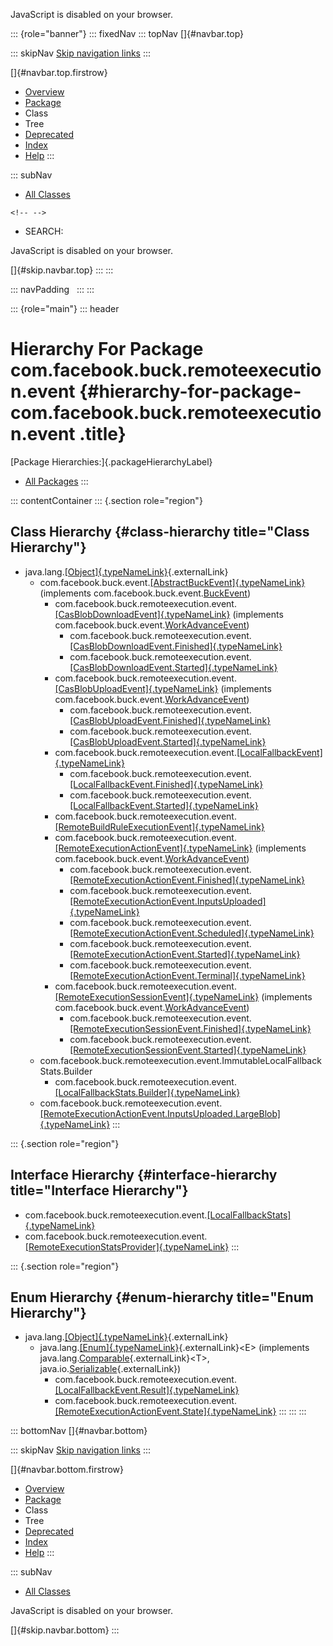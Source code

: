 <div>

JavaScript is disabled on your browser.

</div>

::: {role="banner"}
::: fixedNav
::: topNav
[]{#navbar.top}

::: skipNav
[Skip navigation links](#skip.navbar.top "Skip navigation links")
:::

[]{#navbar.top.firstrow}

-   [Overview](../../../../../index.html)
-   [Package](package-summary.html)
-   Class
-   Tree
-   [Deprecated](../../../../../deprecated-list.html)
-   [Index](../../../../../index-all.html)
-   [Help](../../../../../help-doc.html)
:::

::: subNav
-   [All Classes](../../../../../allclasses.html)

```{=html}
<!-- -->
```
-   SEARCH:

<div>

<div>

JavaScript is disabled on your browser.

</div>

</div>

[]{#skip.navbar.top}
:::
:::

::: navPadding
 
:::
:::

::: {role="main"}
::: header
# Hierarchy For Package com.facebook.buck.remoteexecution.event {#hierarchy-for-package-com.facebook.buck.remoteexecution.event .title}

[Package Hierarchies:]{.packageHierarchyLabel}

-   [All Packages](../../../../../overview-tree.html)
:::

::: contentContainer
::: {.section role="region"}
## Class Hierarchy {#class-hierarchy title="Class Hierarchy"}

-   java.lang.[[Object]{.typeNameLink}](http://docs.oracle.com/javase/7/docs/api/java/lang/Object.html?is-external=true "class or interface in java.lang"){.externalLink}
    -   com.facebook.buck.event.[[AbstractBuckEvent]{.typeNameLink}](../../event/AbstractBuckEvent.html "class in com.facebook.buck.event")
        (implements
        com.facebook.buck.event.[BuckEvent](../../event/BuckEvent.html "interface in com.facebook.buck.event"))
        -   com.facebook.buck.remoteexecution.event.[[CasBlobDownloadEvent]{.typeNameLink}](CasBlobDownloadEvent.html "class in com.facebook.buck.remoteexecution.event")
            (implements
            com.facebook.buck.event.[WorkAdvanceEvent](../../event/WorkAdvanceEvent.html "interface in com.facebook.buck.event"))
            -   com.facebook.buck.remoteexecution.event.[[CasBlobDownloadEvent.Finished]{.typeNameLink}](CasBlobDownloadEvent.Finished.html "class in com.facebook.buck.remoteexecution.event")
            -   com.facebook.buck.remoteexecution.event.[[CasBlobDownloadEvent.Started]{.typeNameLink}](CasBlobDownloadEvent.Started.html "class in com.facebook.buck.remoteexecution.event")
        -   com.facebook.buck.remoteexecution.event.[[CasBlobUploadEvent]{.typeNameLink}](CasBlobUploadEvent.html "class in com.facebook.buck.remoteexecution.event")
            (implements
            com.facebook.buck.event.[WorkAdvanceEvent](../../event/WorkAdvanceEvent.html "interface in com.facebook.buck.event"))
            -   com.facebook.buck.remoteexecution.event.[[CasBlobUploadEvent.Finished]{.typeNameLink}](CasBlobUploadEvent.Finished.html "class in com.facebook.buck.remoteexecution.event")
            -   com.facebook.buck.remoteexecution.event.[[CasBlobUploadEvent.Started]{.typeNameLink}](CasBlobUploadEvent.Started.html "class in com.facebook.buck.remoteexecution.event")
        -   com.facebook.buck.remoteexecution.event.[[LocalFallbackEvent]{.typeNameLink}](LocalFallbackEvent.html "class in com.facebook.buck.remoteexecution.event")
            -   com.facebook.buck.remoteexecution.event.[[LocalFallbackEvent.Finished]{.typeNameLink}](LocalFallbackEvent.Finished.html "class in com.facebook.buck.remoteexecution.event")
            -   com.facebook.buck.remoteexecution.event.[[LocalFallbackEvent.Started]{.typeNameLink}](LocalFallbackEvent.Started.html "class in com.facebook.buck.remoteexecution.event")
        -   com.facebook.buck.remoteexecution.event.[[RemoteBuildRuleExecutionEvent]{.typeNameLink}](RemoteBuildRuleExecutionEvent.html "class in com.facebook.buck.remoteexecution.event")
        -   com.facebook.buck.remoteexecution.event.[[RemoteExecutionActionEvent]{.typeNameLink}](RemoteExecutionActionEvent.html "class in com.facebook.buck.remoteexecution.event")
            (implements
            com.facebook.buck.event.[WorkAdvanceEvent](../../event/WorkAdvanceEvent.html "interface in com.facebook.buck.event"))
            -   com.facebook.buck.remoteexecution.event.[[RemoteExecutionActionEvent.Finished]{.typeNameLink}](RemoteExecutionActionEvent.Finished.html "class in com.facebook.buck.remoteexecution.event")
            -   com.facebook.buck.remoteexecution.event.[[RemoteExecutionActionEvent.InputsUploaded]{.typeNameLink}](RemoteExecutionActionEvent.InputsUploaded.html "class in com.facebook.buck.remoteexecution.event")
            -   com.facebook.buck.remoteexecution.event.[[RemoteExecutionActionEvent.Scheduled]{.typeNameLink}](RemoteExecutionActionEvent.Scheduled.html "class in com.facebook.buck.remoteexecution.event")
            -   com.facebook.buck.remoteexecution.event.[[RemoteExecutionActionEvent.Started]{.typeNameLink}](RemoteExecutionActionEvent.Started.html "class in com.facebook.buck.remoteexecution.event")
            -   com.facebook.buck.remoteexecution.event.[[RemoteExecutionActionEvent.Terminal]{.typeNameLink}](RemoteExecutionActionEvent.Terminal.html "class in com.facebook.buck.remoteexecution.event")
        -   com.facebook.buck.remoteexecution.event.[[RemoteExecutionSessionEvent]{.typeNameLink}](RemoteExecutionSessionEvent.html "class in com.facebook.buck.remoteexecution.event")
            (implements
            com.facebook.buck.event.[WorkAdvanceEvent](../../event/WorkAdvanceEvent.html "interface in com.facebook.buck.event"))
            -   com.facebook.buck.remoteexecution.event.[[RemoteExecutionSessionEvent.Finished]{.typeNameLink}](RemoteExecutionSessionEvent.Finished.html "class in com.facebook.buck.remoteexecution.event")
            -   com.facebook.buck.remoteexecution.event.[[RemoteExecutionSessionEvent.Started]{.typeNameLink}](RemoteExecutionSessionEvent.Started.html "class in com.facebook.buck.remoteexecution.event")
    -   com.facebook.buck.remoteexecution.event.ImmutableLocalFallbackStats.Builder
        -   com.facebook.buck.remoteexecution.event.[[LocalFallbackStats.Builder]{.typeNameLink}](LocalFallbackStats.Builder.html "class in com.facebook.buck.remoteexecution.event")
    -   com.facebook.buck.remoteexecution.event.[[RemoteExecutionActionEvent.InputsUploaded.LargeBlob]{.typeNameLink}](RemoteExecutionActionEvent.InputsUploaded.LargeBlob.html "class in com.facebook.buck.remoteexecution.event")
:::

::: {.section role="region"}
## Interface Hierarchy {#interface-hierarchy title="Interface Hierarchy"}

-   com.facebook.buck.remoteexecution.event.[[LocalFallbackStats]{.typeNameLink}](LocalFallbackStats.html "interface in com.facebook.buck.remoteexecution.event")
-   com.facebook.buck.remoteexecution.event.[[RemoteExecutionStatsProvider]{.typeNameLink}](RemoteExecutionStatsProvider.html "interface in com.facebook.buck.remoteexecution.event")
:::

::: {.section role="region"}
## Enum Hierarchy {#enum-hierarchy title="Enum Hierarchy"}

-   java.lang.[[Object]{.typeNameLink}](http://docs.oracle.com/javase/7/docs/api/java/lang/Object.html?is-external=true "class or interface in java.lang"){.externalLink}
    -   java.lang.[[Enum]{.typeNameLink}](http://docs.oracle.com/javase/7/docs/api/java/lang/Enum.html?is-external=true "class or interface in java.lang"){.externalLink}\<E\>
        (implements
        java.lang.[Comparable](http://docs.oracle.com/javase/7/docs/api/java/lang/Comparable.html?is-external=true "class or interface in java.lang"){.externalLink}\<T\>,
        java.io.[Serializable](http://docs.oracle.com/javase/7/docs/api/java/io/Serializable.html?is-external=true "class or interface in java.io"){.externalLink})
        -   com.facebook.buck.remoteexecution.event.[[LocalFallbackEvent.Result]{.typeNameLink}](LocalFallbackEvent.Result.html "enum in com.facebook.buck.remoteexecution.event")
        -   com.facebook.buck.remoteexecution.event.[[RemoteExecutionActionEvent.State]{.typeNameLink}](RemoteExecutionActionEvent.State.html "enum in com.facebook.buck.remoteexecution.event")
:::
:::
:::

::: bottomNav
[]{#navbar.bottom}

::: skipNav
[Skip navigation links](#skip.navbar.bottom "Skip navigation links")
:::

[]{#navbar.bottom.firstrow}

-   [Overview](../../../../../index.html)
-   [Package](package-summary.html)
-   Class
-   Tree
-   [Deprecated](../../../../../deprecated-list.html)
-   [Index](../../../../../index-all.html)
-   [Help](../../../../../help-doc.html)
:::

::: subNav
-   [All Classes](../../../../../allclasses.html)

<div>

<div>

JavaScript is disabled on your browser.

</div>

</div>

[]{#skip.navbar.bottom}
:::
